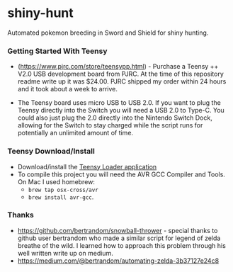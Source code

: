 # shiny-hunt
Automated pokemon breeding in Sword and Shield for shiny hunting.


### Getting Started With Teensy
* (https://www.pjrc.com/store/teensypp.html) - Purchase a Teensy ++ V2.0 USB development board from PJRC. At the time of this repository readme write up it was $24.00. PJRC shipped my order within 24 hours and it took about a week to arrive.

* The Teensy board uses micro USB to USB 2.0. If you want to plug the Teensy directly into the Switch you will need a USB 2.0 to Type-C. You could also just plug the 2.0 directly into the Nintendo Switch Dock, allowing for the Switch to stay charged while the script runs for potentially an unlimited amount of time.

### Teensy Download/Install
* Download/install the [Teensy Loader application](https://www.pjrc.com/teensy/loader.html)
* To compile this project you will need the AVR GCC Compiler and Tools. On Mac I used homebrew:
  * `brew tap osx-cross/avr`
  * `brew install avr-gcc`.

### Thanks
* https://github.com/bertrandom/snowball-thrower - special thanks to github user bertrandom who made a similar script for legend of zelda breathe of the wild. I learned how to approach this problem through his well written write up on medium.
* https://medium.com/@bertrandom/automating-zelda-3b37127e24c8
